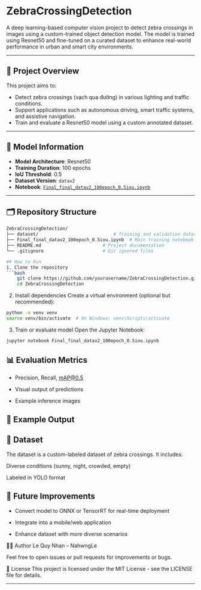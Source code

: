 # ZebraCrossingDetection

A deep learning-based computer vision project to detect zebra crossings in images using a custom-trained object detection model. The model is trained using Resnet50 and fine-tuned on a curated dataset to enhance real-world performance in urban and smart city environments.

---

## 📂 Project Overview

This project aims to:
- Detect zebra crossings (vạch qua đường) in various lighting and traffic conditions.
- Support applications such as autonomous driving, smart traffic systems, and assistive navigation.
- Train and evaluate a Resnet50 model using a custom annotated dataset.

---

## 🧠 Model Information

- **Model Architecture**: Resnet50
- **Training Duration**: 100 epochs
- **IoU Threshold**: 0.5
- **Dataset Version**: `datav2`
- **Notebook**: [`Final_final_datav2_100epoch_0.5iou.ipynb`](./Final_final_datav2_100epoch_0.5iou.ipynb)

---

## 🗂️ Repository Structure

```bash
ZebraCrossingDetection/
├── dataset/                            # Training and validation datasets (not included)
├── Final_final_datav2_100epoch_0.5iou.ipynb  # Main training notebook
├── README.md                       # Project documentation
└── .gitignore                      # Git ignored files

## How to Run
1. Clone the repository
```bash
    git clone https://github.com/yourusername/ZebraCrossingDetection.git
    cd ZebraCrossingDetection
```

2. Install dependencies
Create a virtual environment (optional but recommended):

```bash
python -m venv venv
source venv/bin/activate  # On Windows: venv\Scripts\activate
```
3. Train or evaluate model
Open the Jupyter Notebook:

```bash
jupyter notebook Final_final_datav2_100epoch_0.5iou.ipynb
```

## 📊 Evaluation Metrics
- Precision, Recall, mAP@0.5

- Visual output of predictions

- Example inference images

## 📸 Example Output


## 📁 Dataset
The dataset is a custom-labeled dataset of zebra crossings. It includes:

Diverse conditions (sunny, night, crowded, empty)

Labeled in YOLO format


## 📌 Future Improvements
- Convert model to ONNX or TensorRT for real-time deployment

- Integrate into a mobile/web application

- Enhance dataset with more diverse scenarios

👨‍💻 Author
Le Quy Nhan – NahwngLe

Feel free to open issues or pull requests for improvements or bugs.

📝 License
This project is licensed under the MIT License - see the LICENSE file for details.


---
